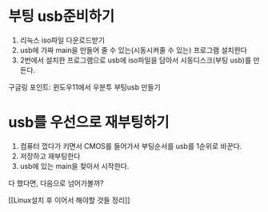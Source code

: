 
# 부팅 usb준비하기

1. 리눅스 iso파일 다운로드받기
2. usb에 가짜 main을 만들어 줄 수 있는(시동시켜줄 수 있는) 프로그램 설치한다
3. 2번에서 설치한 프로그램으로 usb에 iso파일을 담아서 시동디스크(부팅 usb)를 만든다.

구글링 포인트: 윈도우11에서 우분투 부팅usb 만들기

# usb를 우선으로 재부팅하기

1. 컴퓨터 껐다가 키면서 CMOS를 들어가서 부팅순서를 usb를 1순위로 바꾼다.
2. 저장하고 재부팅한다
3. usb에 있는 main을 찾아서 시작한다.



다 했다면, 다음으로 넘어가볼까?

[[Linux설치 후 이어서 해야할 것들 정리]]